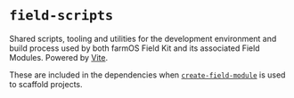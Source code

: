 # `field-scripts`
Shared scripts, tooling and utilities for the development environment and build process used by both farmOS Field Kit and its associated Field Modules. Powered by [Vite](https://vitejs.dev).

These are included in the dependencies when [`create-field-module`](https://www.npmjs.com/package/@jgaehring/create-field-module) is used to scaffold projects.
